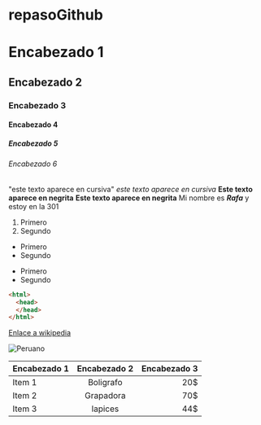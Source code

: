 # repasoGithub
# Encabezado 1
## Encabezado 2
### Encabezado 3
#### Encabezado 4
##### Encabezado 5
###### Encabezado 6
"este texto aparece en cursiva"
_este texto aparece en cursiva_
**Este texto aparece en negrita**
__Este texto aparece en negrita__
Mi nombre es __*Rafa*__ y estoy en la 301

1. Primero
2. Segundo

* Primero
* Segundo

- Primero
- Segundo

```html
<html>
  <head>
  </head>
</html>
```
[Enlace a wikipedia](https://es.wikipedia.org/wiki/Wikipedia:Portada "vas a la wiki")

![Peruano](https://styles.redditmedia.com/t5_3yhkkr/styles/profileIcon_rw5h8iq8uv691.jpg?width=256&height=256&frame=1&crop=256:256,smart&s=9864531ca8e98559e86c15d675e87a3b7760bab7)

| Encabezado 1 | Encabezado 2 | Encabezado 3 |
| ---- | :---: | ---: |
| Item 1 | Boligrafo | 20$ |
| Item 2 | Grapadora | 70$ |
| Item 3 | lapices | 44$ |

